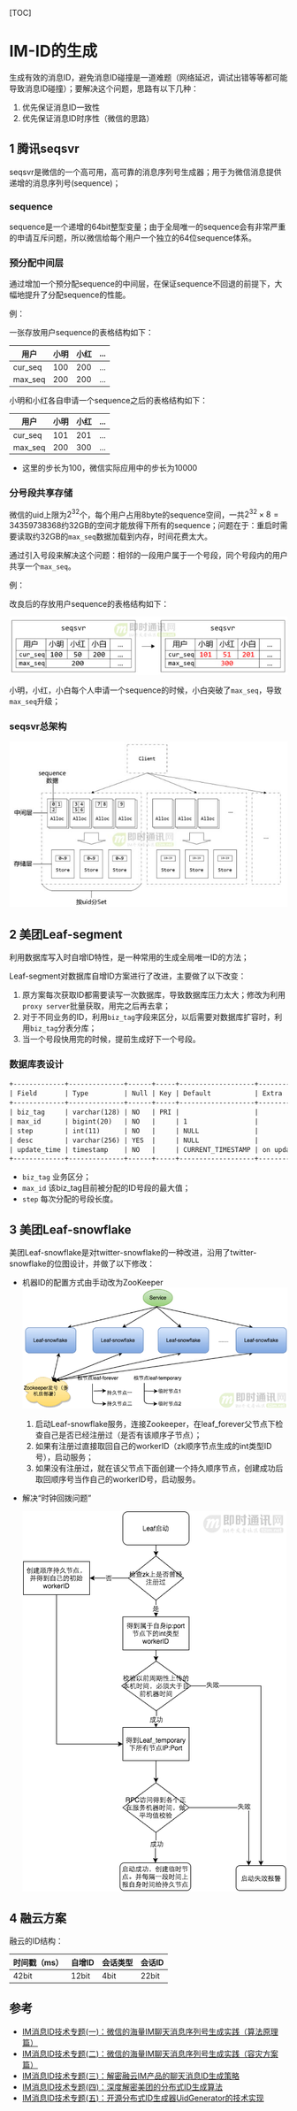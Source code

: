 [TOC]

# IM-ID的生成



生成有效的消息ID，避免消息ID碰撞是一道难题（网络延迟，调试出错等等都可能导致消息ID碰撞）；要解决这个问题，思路有以下几种：
1. 优先保证消息ID一致性
2. 优先保证消息ID时序性（微信的思路）



## 1 腾讯seqsvr

seqsvr是微信的一个高可用，高可靠的消息序列号生成器；用于为微信消息提供递增的消息序列号(sequence)；

### sequence

sequence是一个递增的64bit整型变量；由于全局唯一的sequence会有非常严重的申请互斥问题，所以微信给每个用户一个独立的64位sequence体系。

### 预分配中间层

通过增加一个预分配sequence的中间层，在保证sequence不回退的前提下，大幅地提升了分配sequence的性能。

例：

一张存放用户sequence的表格结构如下：

| 用户    | 小明 | 小红 | ...  |
| ------- | ---- | ---- | ---- |
| cur_seq | 100  | 200  | ...  |
| max_seq | 200  | 200  | ...  |

小明和小红各自申请一个sequence之后的表格结构如下：

| 用户    | 小明 | 小红 | ...  |
| ------- | ---- | ---- | ---- |
| cur_seq | 101  | 201  | ...  |
| max_seq | 200  | 300  | ...  |

- 这里的步长为100，微信实际应用中的步长为10000

### 分号段共享存储

微信的uid上限为$2^{32}$个，每个用户占用8byte的sequence空间，一共$2^{32} \times 8 = 34 359 738 368$​​约32GB的空间才能放得下所有的sequence；问题在于：重启时需要读取约32GB的`max_seq`数据加载到内存，时间花费太大。

通过引入号段来解决这个问题：相邻的一段用户属于一个号段，同个号段内的用户共享一个`max_seq`。

例：

改良后的存放用户sequence的表格结构如下：

![seqsvr_example1](res/seqsvr_example1.png)

小明，小红，小白每个人申请一个sequence的时候，小白突破了`max_seq`，导致`max_seq`升级；

### seqsvr总架构

![seqsvr_constructor](res/seqsvr_constructor.png)



## 2 美团Leaf-segment

利用数据库写入时自增ID特性，是一种常用的生成全局唯一ID的方法；

Leaf-segment对数据库自增ID方案进行了改进，主要做了以下改变：

1. 原方案每次获取ID都需要读写一次数据库，导致数据库压力太大；修改为利用`proxy server`批量获取，用完之后再去拿；
2. 对于不同业务的ID，利用`biz_tag`字段来区分，以后需要对数据库扩容时，利用`biz_tag`分表分库；
3. 当一个号段快用完的时候，提前生成好下一个号段。

### 数据库表设计

```txt
+-------------+--------------+------+-----+-------------------+-----------------------------+
| Field       | Type         | Null | Key | Default           | Extra                       |
+-------------+--------------+------+-----+-------------------+-----------------------------+
| biz_tag     | varchar(128) | NO   | PRI |                   |                             |
| max_id      | bigint(20)   | NO   |     | 1                 |                             |
| step        | int(11)      | NO   |     | NULL              |                             |
| desc        | varchar(256) | YES  |     | NULL              |                             |
| update_time | timestamp    | NO   |     | CURRENT_TIMESTAMP | on update CURRENT_TIMESTAMP |
+-------------+--------------+------+-----+-------------------+-----------------------------+
```

- `biz_tag` 业务区分；
- `max_id` 该biz_tag目前被分配的ID号段的最大值；
- `step` 每次分配的号段长度。



## 3 美团Leaf-snowflake

美团Leaf-snowflake是对twitter-snowflake的一种改进，沿用了twitter-snowflake的位图设计，并做了以下修改：

- 机器ID的配置方式由手动改为ZooKeeper
  ![leaf_snowflake_workid](res/leaf_snowflake_workid.png)
  
  1. 启动Leaf-snowflake服务，连接Zookeeper，在leaf_forever父节点下检查自己是否已经注册过（是否有该顺序子节点）；
  2. 如果有注册过直接取回自己的workerID（zk顺序节点生成的int类型ID号），启动服务；
  3. 如果没有注册过，就在该父节点下面创建一个持久顺序节点，创建成功后取回顺序号当作自己的workerID号，启动服务。
  
- 解决“时钟回拨问题”

  ![leaf_snowflake_timer](res/leaf_snowflake_timer.png)



## 4 融云方案

融云的ID结构：

| 时间戳（ms） | 自增ID | 会话类型 | 会话ID |
| ------------ | ------ | -------- | ------ |
| 42bit        | 12bit  | 4bit     | 22bit  |



## 参考

- [IM消息ID技术专题(一)：微信的海量IM聊天消息序列号生成实践（算法原理篇）](http://www.52im.net/forum.php?mod=viewthread&tid=1998&highlight=ID)
- [IM消息ID技术专题(二)：微信的海量IM聊天消息序列号生成实践（容灾方案篇）](http://www.52im.net/thread-1999-1-1.html)
- [IM消息ID技术专题(三)：解密融云IM产品的聊天消息ID生成策略](http://www.52im.net/thread-2747-1-1.html)
- [IM消息ID技术专题(四)：深度解密美团的分布式ID生成算法](http://www.52im.net/thread-2751-1-1.html)
- [IM消息ID技术专题(五)：开源分布式ID生成器UidGenerator的技术实现](http://www.52im.net/thread-2953-1-1.html)

